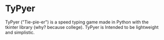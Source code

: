TyPyer
===
TyPyer ("Tie-pie-er") is a speed typing game made in Python with the tkinter library (why? because college).  TyPyer is Intended to be lightweight and simplistic.
